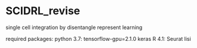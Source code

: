 # SCIDRL_revise
single cell integration by disentangle represent learning

required packages:
python 3.7:
tensorflow-gpu=2.1.0
keras
R 4.1:
Seurat
lisi

